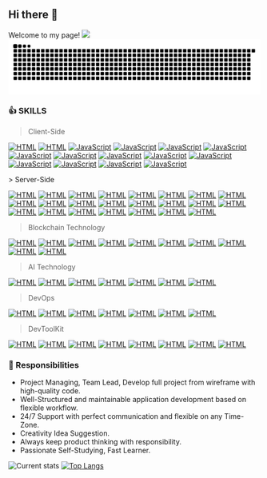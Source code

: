 ## Hi there 👋

Welcome to my page!
<img src="https://readme-typing-svg.herokuapp.com/?lines=dominayo;Full-Stack%20Developer;Web%20and%20Blockchain%20master;AI%20engineer;8%2B%20years%20of%20rich%20experience&font=Pacifico&center=true&width=650&height=120&color=58a6ff&vCenter=true&size=45%22">
<img align="center" src="https://raw.githubusercontent.com/plexpt/plexpt/snake/github-snake.svg">

### 👍 SKILLS 

> Client-Side
<p>
    <a href="#"><img alt="HTML" src="https://img.shields.io/badge/HTML-E34F26.svg?logo=html5&logoColor=white"></a>
    <a href="#"><img alt="HTML" src="https://img.shields.io/badge/CSS3-1572B6?logo=css3&logoColor=white"></a>
    <a href="#"><img alt="JavaScript" src="https://img.shields.io/badge/JavaScript-F7DF1E.svg?logo=javascript&logoColor=black"></a>
    <a href="#"><img alt="JavaScript" src="https://img.shields.io/badge/logo-angular-red?logo=angular&logoColor=white&label="></a>
    <a href="#"><img alt="JavaScript" src="https://img.shields.io/badge/-ReactJs-61DAFB?logo=react&logoColor=white&style=flat-square"></a>
    <a href="#"><img alt="JavaScript" src="https://img.shields.io/badge/Vue.js-35495E?&logo=vuedotjs&logoColor=4FC08D"></a>
    <a href="#"><img alt="JavaScript" src="https://img.shields.io/badge/Redux-593D88?&logo=redux&logoColor=white"></a>
    <a href="#"><img alt="JavaScript" src="https://img.shields.io/badge/TypeScript-007ACC?&logo=typescript&logoColor=white"></a>
    <a href="#"><img alt="JavaScript" src="https://img.shields.io/badge/next%20js-000000?&logo=nextdotjs&logoColor=white"></a>
    <a href="#"><img alt="JavaScript" src="https://img.shields.io/badge/nuxt%20js-00C58E?&logo=nuxtdotjs&logoColor=white"></a>
    <a href="#"><img alt="JavaScript" src="https://img.shields.io/badge/Bootstrap-563D7C?&logo=bootstrap&logoColor=white"></a>
    <a href="#"><img alt="JavaScript" src="https://img.shields.io/badge/Tailwind_CSS-38B2AC?&logo=tailwind-css&logoColor=white"></a>
    <a href="#"><img alt="JavaScript" src="https://img.shields.io/badge/Material%20UI-007FFF?&logo=mui&logoColor=white"></a>
    <a href="#"><img alt="JavaScript" src="https://img.shields.io/badge/Sass-CC6699?&logo=sass&logoColor=white"></a>
    <a href="#"><img alt="JavaScript" src="https://img.shields.io/badge/UX%2FUI-Design-blue.svg"></a>
</p>
> Server-Side
<p>
    <a href="#"><img alt="HTML" src="https://img.shields.io/badge/Node%20js-339933?&logo=nodedotjs&logoColor=white"></a>
    <a href="#"><img alt="HTML" src="https://img.shields.io/badge/Express%20js-000000?&logo=express&logoColor=white"></a>
    <a href="#"><img alt="HTML" src="https://img.shields.io/badge/fastify-202020?&logo=fastify&logoColor=white"></a>
    <a href="#"><img alt="HTML" src="https://img.shields.io/badge/firebase-ffca28?&logo=firebase&logoColor=black"></a>
    <a href="#"><img alt="HTML" src="https://img.shields.io/badge/Python-FFD43B?&logo=python&logoColor=blue"></a>
    <a href="#"><img alt="HTML" src="https://img.shields.io/badge/Django-092E20?&logo=django&logoColor=green"></a>
    <a href="#"><img alt="HTML" src="https://img.shields.io/badge/PHP-777BB4?&logo=php&logoColor=white"></a>
    <a href="#"><img alt="HTML" src="https://img.shields.io/badge/Laravel-FF2D20?&logo=laravel&logoColor=white"></a>
    <a href="#"><img alt="HTML" src="https://img.shields.io/badge/Wordpress-21759B?&logo=wordpress&logoColor=white"></a>
    <a href="#"><img alt="HTML" src="https://img.shields.io/badge/Ruby_on_Rails-CC0000?&logo=ruby-on-rails&logoColor=white"></a>
    <a href="#"><img alt="HTML" src="https://img.shields.io/badge/Go-00ADD8?&logo=go&logoColor=white"></a>
    <a href="#"><img alt="HTML" src="https://img.shields.io/badge/shopify-8DB543?&logo=Shopify&logoColor=white"></a>
    <a href="#"><img alt="HTML" src="https://img.shields.io/badge/GraphQl-E10098?&logo=graphql&logoColor=white"></a>
    <a href="#"><img alt="HTML" src="https://img.shields.io/badge/Socket.io-010101?&&logo=Socket.io&logoColor=white"></a>
    <a href="#"><img alt="HTML" src="https://img.shields.io/badge/PostgreSQL-316192?&logo=postgresql&logoColor=white"></a>
    <a href="#"><img alt="HTML" src="https://img.shields.io/badge/MySQL-005C84?&logo=mysql&logoColor=white"></a>
    <a href="#"><img alt="HTML" src="https://img.shields.io/badge/MongoDB-4EA94B?&logo=mongodb&logoColor=white"></a>
    <a href="#"><img alt="HTML" src="https://img.shields.io/badge/SQLite-07405E?&logo=sqlite&logoColor=white"></a>
    <a href="#"><img alt="HTML" src="https://img.shields.io/badge/Oracle-F80000?&logo=Oracle&logoColor=white"></a>
    <a href="#"><img alt="HTML" src="https://img.shields.io/badge/Amazon_AWS-FF9900?&logo=amazonaws&logoColor=white"></a>
    <a href="#"><img alt="HTML" src="https://img.shields.io/badge/microsoft%20azure-0089D6?&logo=microsoft-azure&logoColor=white"></a>
    <a href="#"><img alt="HTML" src="https://img.shields.io/badge/Google_Cloud-4285F4?&logo=google-cloud&logoColor=white"></a>
    <a href="#"><img alt="HTML" src="https://img.shields.io/badge/Vercel-000000?&logo=vercel&logoColor=white"></a>
</p>

> Blockchain Technology
<p>
    <a href="#"><img alt="HTML" src="https://img.shields.io/badge/Smart_Contract-2088FF?&logo=github-actions&logoColor=white"></a>
    <a href="#"><img alt="HTML" src="https://img.shields.io/badge/NFT-000000?&logo=bitcoin&logoColor=white"></a>
    <a href="#"><img alt="HTML" src="https://img.shields.io/badge/web3%20js-F16822?&logo=web3.js&logoColor=white"></a>
    <a href="#"><img alt="HTML" src="https://img.shields.io/badge/Solidity-e6e6e6?&logo=solidity&logoColor=black"></a>
    <a href="#"><img alt="HTML" src="https://img.shields.io/badge/Rust-black?&logo=rust&logoColor=#E57324"></a>
    <a href="#"><img alt="HTML" src="https://img.shields.io/badge/Solidity-e6e6e6?&logo=solidity&logoColor=black"></a>
    <a href="#"><img alt="HTML" src="https://img.shields.io/badge/Ethereum-3C3C3D?&logo=Ethereum&logoColor=white"></a>
    <a href="#"><img alt="HTML" src="https://img.shields.io/badge/dogecoin-C2A633?&logo=dogecoin&logoColor=white"></a>
    <a href="#"><img alt="HTML" src="https://img.shields.io/badge/DeFi-212121?&logo=drone&logoColor=white"></a>
    <a href="#"><img alt="HTML" src="https://img.shields.io/badge/dApp-008DE4?&logo=dash&logoColor=white"></a>
</p>

> AI Technology
<p>
    <a href="#"><img alt="HTML" src="https://img.shields.io/badge/TensorFlow-FF6F00?style=for-the-badge&logo=TensorFlow&logoColor=white"></a>
    <a href="#"><img alt="HTML" src="https://img.shields.io/badge/Keras-FF0000?style=for-the-badge&logo=keras&logoColor=white"></a>
    <a href="#"><img alt="HTML" src="https://img.shields.io/badge/PyTorch-EE4C2C?style=for-the-badge&logo=pytorch&logoColor=white"></a>
    <a href="#"><img alt="HTML" src="https://img.shields.io/badge/Pandas-2C2D72?style=for-the-badge&logo=pandas&logoColor=white"></a>
    <a href="#"><img alt="HTML" src="https://img.shields.io/badge/GPT--3-OpenAI-1976D2?style=for-the-badge&logo=quasar&logoColor=white"></a>
    <a href="#"><img alt="HTML" src="https://img.shields.io/badge/Numpy-777BB4?style=for-the-badge&logo=numpy&logoColor=white"></a>
    <a href="#"><img alt="HTML" src="https://img.shields.io/badge/-BERT-FFA116?style=for-the-badge&logo=LeetCode&logoColor=black"></a>
</p>

> DevOps
<p>
    <a href="#"><img alt="HTML" src="https://img.shields.io/badge/IIS-0062AD?&logo=azure-functions&logoColor=white"></a>
    <a href="#"><img alt="HTML" src="https://img.shields.io/badge/AWS(EC2,S3,Lambda)-FF9900?&logo=amazonaws&logoColor=white"></a>
    <a href="#"><img alt="HTML" src="https://img.shields.io/badge/Apache-D22128?&logo=Apache&logoColor=white"></a>
    <a href="#"><img alt="HTML" src="https://img.shields.io/badge/Nginx-009639?&logo=nginx&logoColor=white"></a>
    <a href="#"><img alt="HTML" src="https://img.shields.io/badge/Docker-2CA5E0?&logo=docker&logoColor=white"></a>
    <a href="#"><img alt="HTML" src="https://img.shields.io/badge/Digital_Ocean-0080FF?&logo=DigitalOcean&logoColor=white"></a>
    <a href="#"><img alt="HTML" src="https://img.shields.io/badge/Azure-0078D7?&logo=azure-devops&logoColor=white"></a>
</p>

> DevToolKit
<p>
    <a href="#"><img alt="HTML" src="https://img.shields.io/badge/GitHub-100000?&logo=github&logoColor=white"></a>
    <a href="#"><img alt="HTML" src="https://img.shields.io/badge/VSCode-0078D4?&logo=visual%20studio%20code&logoColor=white"></a>
    <a href="#"><img alt="HTML" src="https://img.shields.io/badge/Visual_Studio-5C2D91?&logo=visual%20studio&logoColor=white"></a>
    <a href="#"><img alt="HTML" src="https://img.shields.io/badge/sublime_text-%23575757.svg?&&logo=sublime-text&logoColor=important"></a>
    <a href="#"><img alt="HTML" src="https://img.shields.io/badge/Jira-0052CC?&logo=Jira&logoColor=white"></a>
    <a href="#"><img alt="HTML" src="https://img.shields.io/badge/Trello-0052CC?&logo=trello&logoColor=white"></a>
    <a href="#"><img alt="HTML" src="https://img.shields.io/badge/Figma-F24E1E?&logo=figma&logoColor=white"></a>
    <a href="#"><img alt="HTML" src="https://img.shields.io/badge/Sketch-FFB387?&logo=sketch&logoColor=black"></a>
</p>

### 🌱 Responsibilities

- Project Managing, Team Lead, Develop full project from wireframe with high-quality code.
- Well-Structured and maintainable application development based on flexible workflow.
- 24/7 Support with perfect communication and flexible on any Time-Zone.
- Creativity Idea Suggestion.
- Always keep product thinking with responsibility.
- Passionate Self-Studying, Fast Learner.

![Current stats](https://github-readme-stats.vercel.app/api?username=dominayo&show_icons=true&count_private=true&theme=vue-dark&&custom_title=Current%20Status)
[![Top Langs](https://github-readme-stats.vercel.app/api/top-langs/?username=dominayo&theme=vue-dark)](https://github.com/dominayo)
